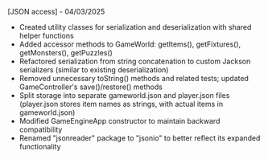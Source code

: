 [JSON access] - 04/03/2025
 - Created utility classes for serialization and deserialization with shared helper functions
 - Added accessor methods to GameWorld: getItems(), getFixtures(), getMonsters(), getPuzzles()
 - Refactored serialization from string concatenation to custom Jackson serializers (similar to existing deserialization)
 - Removed unnecessary toString() methods and related tests; updated GameController's save()/restore() methods
 - Split storage into separate gameworld.json and player.json files (player.json stores item names as strings, with actual items in gameworld.json)
 - Modified GameEngineApp constructor to maintain backward compatibility
 - Renamed "jsonreader" package to "jsonio" to better reflect its expanded functionality